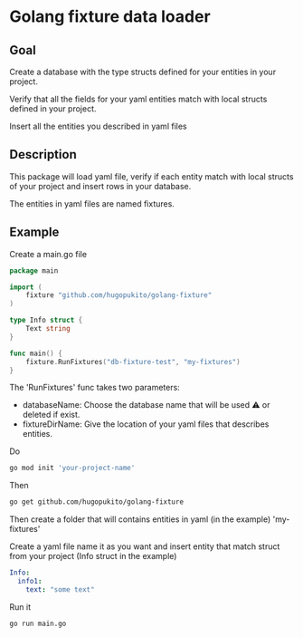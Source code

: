 # Golang fixture data loader

## Goal

Create a database with the type structs defined for your entities in your project.

Verify that all the fields for your yaml entities match with local structs defined in your project.

Insert all the entities you described in yaml files

## Description

This package will load yaml file, verify if each entity match with local structs of your project and insert rows in your database.

The entities in yaml files are named fixtures.

## Example

Create a main.go file

```go
package main

import (
	fixture "github.com/hugopukito/golang-fixture"
)

type Info struct {
	Text string
}

func main() {
	fixture.RunFixtures("db-fixture-test", "my-fixtures")
}
```

The 'RunFixtures' func takes two parameters:

- databaseName: Choose the database name that will be used ⚠️ or deleted if exist.
- fixtureDirName: Give the location of your yaml files that describes entities.


Do
```bash 
go mod init 'your-project-name'
```

Then
```bash
go get github.com/hugopukito/golang-fixture
```

Then create a folder that will contains entities in yaml (in the example) 'my-fixtures'

Create a yaml file name it as you want and insert entity that match struct from your project (Info struct in the example)

```yaml
Info:
  info1:
    text: "some text"
```

Run it
```bash 
go run main.go
```
